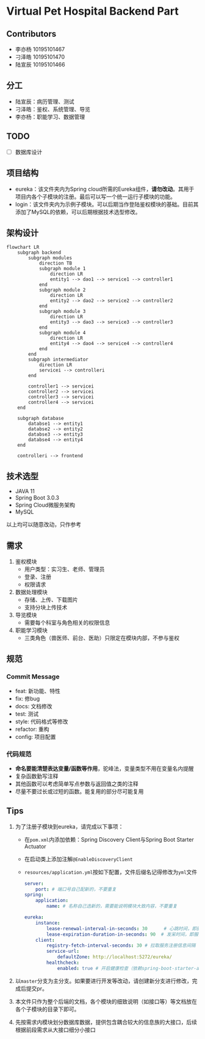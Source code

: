 <!--
 * @Author: pikapikapikaori pikapikapi_kaori@icloud.com
 * @Date: 2023-03-01 22:42:27
 * @LastEditors: pikapikapikaori pikapikapi_kaori@icloud.com
 * @LastEditTime: 2023-03-10 00:12:49
 * @FilePath: /virtualPetHospital-backend/README.md
 * @Description: 项目后端部分简介文件
-->
# Virtual Pet Hospital Backend Part

## Contributors

- 李亦杨 10195101467
- 刁泽皓 10195101470
- 陆宣辰 10195101466

## 分工

- 陆宣辰：病历管理、测试
- 刁泽皓：鉴权、系统管理、导览
- 李亦杨：职能学习、数据管理

## TODO

- [ ] 数据库设计

## 项目结构

- eureka：该文件夹内为Spring cloud所需的Eureka组件，**请勿改动**。其用于项目内各个子模块的注册。最后可以写一个统一运行子模块的功能。
- login：该文件夹内为示例子模块。可以后期当作登陆鉴权模块的基础。目前其添加了MySQL的依赖，可以后期根据技术选型修改。

## 架构设计

``` mermaid
flowchart LR
    subgraph backend
        subgraph modules
            direction TB
            subgraph module 1
                direction LR
                entity1 --> dao1 --> service1 --> controller1
            end
            subgraph module 2
                direction LR
                entity2 --> dao2 --> service2 --> controller2
            end
            subgraph module 3
                direction LR
                entity3 --> dao3 --> service3 --> controller3
            end
            subgraph module 4
                direction LR
                entity4 --> dao4 --> service4 --> controller4
            end
        end
        subgraph intermediator
            direction LR
            servicei --> controlleri
        end

        controller1 --> servicei
        controller2 --> servicei
        controller3 --> servicei
        controller4 --> servicei
    end

    subgraph database
        databse1 --> entity1
        databse2 --> entity2
        databse3 --> entity3
        databse4 --> entity4
    end

    controlleri --> frontend
```

## 技术选型

- JAVA 11
- Spring Boot 3.0.3
- Spring Cloud微服务架构
- MySQL

以上均可以随意改动，只作参考

## 需求

1. 鉴权模块
    - 用户类型：实习生、老师、管理员
    - 登录、注册
    - 权限请求
2. 数据处理模块
    - 存储、上传、下载图片
    - 支持分块上传技术
3. 导览模块
    - 需要每个科室与角色相关的权限信息
4. 职能学习模块
    - 三类角色（兽医师、前台、医助）只限定在模块内部，不参与鉴权

## 规范

### Commit Message

- feat: 新功能、特性
- fix: 修bug
- docs: 文档修改
- test: 测试
- style: 代码格式等修改
- refactor: 重构
- config: 项目配置

### 代码规范

- **命名要能清楚表达变量/函数等作用**，驼峰法，变量类型不用在变量名内提醒
- 复杂函数勤写注释
- 其他函数可以考虑简单写点参数与返回值之类的注释
- 尽量不要过长或过短的函数。能复用的部分尽可能复用

## Tips

1. 为了注册子模块到eureka，请完成以下事项：
    - 在`pom.xml`内添加依赖：Spring Discovery Client与Spring Boot Starter Actuator
    - 在启动类上添加注解`@EnableDiscoveryClient`
    - `resources/application.yml`按如下配置，文件后缀名记得修改为`yml`文件

        ``` yml
        server:
            port: # 端口号自己配新的，不要重复
        spring:
            application:
                name: # 名称自己选新的，需要能说明模块大致内容，不要重复
        
        eureka:
            instance:
                lease-renewal-interval-in-seconds: 30      # 心跳时间，即服务续约间隔时间（缺省为30s）
                lease-expiration-duration-in-seconds: 90  # 发呆时间，即服务续约到期时间（缺省为90s）
            client:
                registry-fetch-interval-seconds: 30 # 拉取服务注册信息间隔（缺省为30s）
                service-url:
                    defaultZone: http://localhost:5272/eureka/
                healthcheck:
                    enabled: true # 开启健康检查（依赖spring-boot-starter-actuator）
        ```

2. 以`master`分支为主分支。如果要进行开发等改动，请创建新分支进行修改，完成后提交pr。
3. 本文件只作为整个后端的文档，各个模块的细致说明（如接口等）等文档放在各个子模块的目录下即可。
4. 先按需求内模块划分数据库数据，提供包含耦合较大的信息族的大接口，后续根据前段需求从大接口细分小接口

